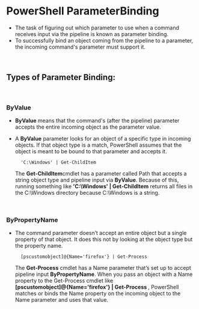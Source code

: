 # PowerShell ParameterBinding

- The task of figuring out which parameter to use when a command receives input via the pipeline is known as parameter binding.
- To successfully bind an object coming from the pipeline to a parameter, the incoming command's parameter must support it.

<br/>


## Types of Parameter Binding:

<br/>

 ### ByValue

- <b>ByValue</b> means that the command's (after the pipeline) parameter accepts the entire incoming object as the parameter value.
- A <b>ByValue</b> parameter looks for an object of a specific type in incoming objects. If that object type is a match, PowerShell assumes that the object is meant to be bound to that parameter and accepts it.

        'C:\Windows' | Get-ChildItem

    The <b>Get-ChildItem</b>cmdlet has a parameter called Path that accepts a string object type and pipeline input via <b>ByValue</b>. Because of this, running something like <b>'C:\Windows' | Get-ChildItem</b> returns all files in the C:\Windows directory because C:\Windows is a string.

<br/>

### ByPropertyName

- The command parameter doesn’t accept an entire object but a single property of that object. It does this not by looking at the object type but the property name.

        [pscustomobject]@{Name='firefox'} | Get-Process

    The <b>Get-Process</b> cmdlet has a Name parameter that’s set up to accept pipeline input <b>ByPropertyName</b>. When you pass an object with a Name property to the Get-Process cmdlet like <b>[pscustomobject]@{Name='firefox'} | Get-Process </b>, PowerShell matches or binds the Name property on the incoming object to the Name parameter and uses that value.
